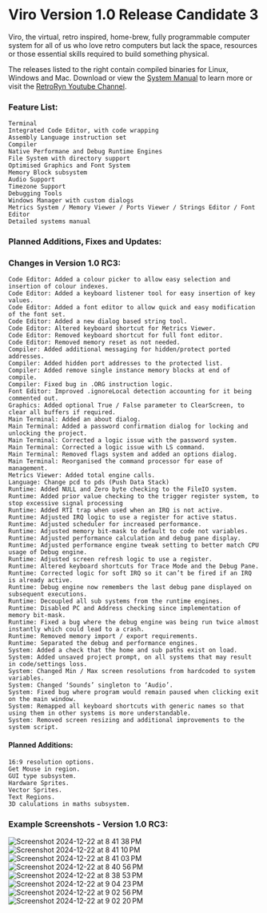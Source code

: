 # Viro Version 1.0 Release Candidate 3

Viro, the virtual, retro inspired, home-brew, fully programmable computer system for all of us who love retro computers but lack the space, resources or those essential skills required to build something physical.

The releases listed to the right contain compiled binaries for Linux, Windows and Mac.  Download or view the [System Manual](https://github.com/Virtually-Retro/Viro/blob/main/Viro%20System%20Manual.pdf) to learn more or visit the [RetroRyn Youtube Channel](https://www.youtube.com/@RetroRyn).

### Feature List:
	Terminal
	Integrated Code Editor, with code wrapping
	Assembly Language instruction set
	Compiler
	Native Performane and Debug Runtime Engines
	File System with directory support
	Optimised Graphics and Font System
	Memory Block subsystem
	Audio Support
	Timezone Support
	Debugging Tools
	Windows Manager with custom dialogs
	Metrics System / Memory Viewer / Ports Viewer / Strings Editor / Font Editor
	Detailed systems manual
	
### Planned Additions, Fixes and Updates:

### Changes in Version 1.0 RC3:
	Code Editor: Added a colour picker to allow easy selection and insertion of colour indexes.
	Code Editor: Added a keyboard listener tool for easy insertion of key values.
	Code Editor: Added a font editor to allow quick and easy modification of the font set.
	Code Editor: Added a new dialog based string tool.
	Code Editor: Altered keyboard shortcut for Metrics Viewer.
	Code Editor: Removed keyboard shortcut for full font editor.
	Code Editor: Removed memory reset as not needed.
	Compiler: Added additional messaging for hidden/protect ported addresses.  
	Compiler: Added hidden port addresses to the protected list.
	Compiler: Added remove single instance memory blocks at end of compile.
	Compiler: Fixed bug in .ORG instruction logic.
	Font Editor: Improved .ignoreLocal detection accounting for it being commented out.
	Graphics: Added optional True / False parameter to ClearScreen, to clear all buffers if required.
	Main Terminal: Added an about dialog.
	Main Terminal: Added a password confirmation dialog for locking and unlocking the project.
	Main Terminal: Corrected a logic issue with the password system.
	Main Terminal: Corrected a logic issue with LS command.
	Main Terminal: Removed flags system and added an options dialog.
	Main Terminal: Reorganised the command processor for ease of management.
	Metrics Viewer: Added total engine calls.
	Language: Change pcd to pds (Push Data Stack)
	Runtime: Added NULL and Zero byte checking to the FileIO system.
	Runtime: Added prior value checking to the trigger register system, to stop excessive signal processing
	Runtime: Added RTI trap when used when an IRQ is not active.
	Runtime: Adjusted IRQ logic to use a register for active status.
	Runtime: Adjusted scheduler for increased performance.
	Runtime: Adjusted memory bit-mask to default to code not variables.
	Runtime: Adjusted performance calculation and debug pane display.
	Runtime: Adjusted performance engine tweak setting to better match CPU usage of Debug engine.
	Runtime: Adjusted screen refresh logic to use a register.
	Runtime: Altered keyboard shortcuts for Trace Mode and the Debug Pane.
	Runtime: Corrected logic for soft IRQ so it can’t be fired if an IRQ is already active.
	Runtime: Debug engine now remembers the last debug pane displayed on subsequent executions.
	Runtime: Decoupled all sub systems from the runtime engines.
	Runtime: Disabled PC and Address checking since implementation of memory bit-mask.
	Runtime: Fixed a bug where the debug engine was being run twice almost instantly which could lead to a crash.
	Runtime: Removed memory import / export requirements.
	Runtime: Separated the debug and performance engines.
	System: Added a check that the home and sub paths exist on load.
	System: Added unsaved project prompt, on all systems that may result in code/settings loss.
	System: Changed Min / Max screen resolutions from hardcoded to system variables.
	System: Changed ‘Sounds’ singleton to ‘Audio’.
	System: Fixed bug where program would remain paused when clicking exit on the main window.
	System: Remapped all keyboard shortcuts with generic names so that using them in other systems is more understandable.
	System: Removed screen resizing and additional improvements to the system script.

#### Planned Additions:
	16:9 resolution options.
	Get Mouse in region.
	GUI type subsystem.
	Hardware Sprites.
	Vector Sprites.
	Text Regions.
	3D calulations in maths subsystem.

### Example Screenshots - Version 1.0 RC3:

<p align="center">

![Screenshot 2024-12-22 at 8 41 38 PM](https://github.com/user-attachments/assets/c488e432-f696-42b1-b343-46c090aa7436)
<br>
![Screenshot 2024-12-22 at 8 41 10 PM](https://github.com/user-attachments/assets/55f01159-c339-4a8a-bf7d-cc2cce692bba)
<br>
![Screenshot 2024-12-22 at 8 41 03 PM](https://github.com/user-attachments/assets/d67cedba-fe0d-4bd2-ba24-b7e8768b224c)
<br>
![Screenshot 2024-12-22 at 8 40 56 PM](https://github.com/user-attachments/assets/9552d849-34f3-414c-9841-82b4c34a31f4)
<br>
![Screenshot 2024-12-22 at 8 38 53 PM](https://github.com/user-attachments/assets/6abeb91f-c4f3-4e37-9069-543987c926de)
<br>
![Screenshot 2024-12-22 at 9 04 23 PM](https://github.com/user-attachments/assets/ad0e2d91-e49f-4478-8a01-2bc132705827)
<br>
![Screenshot 2024-12-22 at 9 02 56 PM](https://github.com/user-attachments/assets/fcad2713-88c3-40f1-8c3d-1424233a7826)
<br>
![Screenshot 2024-12-22 at 9 02 20 PM](https://github.com/user-attachments/assets/2034d78c-eb34-45ab-9360-02ecde8f8f5e)

</p>
